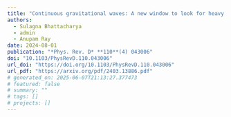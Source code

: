 ```yaml
---
title: "Continuous gravitational waves: A new window to look for heavy nonannihilating dark matter"
authors:
  - Sulagna Bhattacharya
  - admin
  - Anupam Ray
date: 2024-08-01
publication: "*Phys. Rev. D* **110**(4) 043006"
doi: "10.1103/PhysRevD.110.043006"
url_doi: "https://doi.org/10.1103/PhysRevD.110.043006"
url_pdf: "https://arxiv.org/pdf/2403.13886.pdf"
# generated_on: 2025-06-07T21:13:27.377473
# featured: false
# summary: ""
# tags: []
# projects: []
---
```

